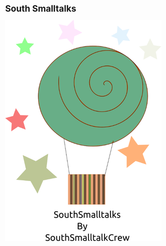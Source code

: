 #  South Smalltalks 
![Image of Baloon](https://github.com/despotadesdibujau/southsmalltalks/blob/master/southsmalltalks.png)
